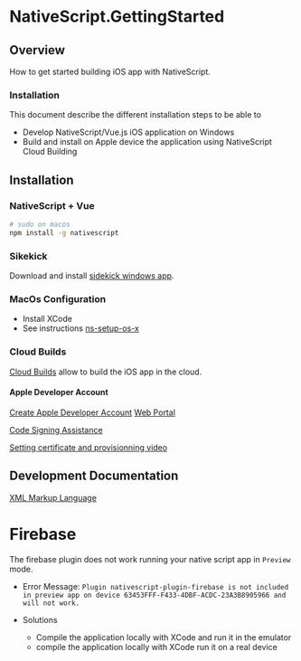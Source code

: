 # NativeScript.GettingStarted


## Overview

How to get started building iOS app with NativeScript.

### Installation
This document describe the different installation steps to be able to
- Develop NativeScript/Vue.js iOS application on Windows
- Build and install on Apple device the application using NativeScript Cloud Building

## Installation

### NativeScript + Vue

```bash
# sudo on macos
npm install -g nativescript
```

### Sikekick

Download and install [sidekick windows app](https://www.nativescript.org/nativescript-sidekick).

### MacOs Configuration
- Install XCode
- See instructions [ns-setup-os-x](https://docs.nativescript.org/start/ns-setup-os-x)

### Cloud Builds

[Cloud Builds](https://docs.nativescript.org/sidekick/user-guide/build-app/cloud-build)
allow to build the iOS app in the cloud.

#### Apple Developer Account
[Create Apple Developer Account](https://appleid.apple.com/account#!&page=create)
[Web Portal](https://iforgot.apple.com/appleid#!&section=appleid)

[Code Signing Assistance](https://docs.nativescript.org/sidekick/user-guide/code-signing/code-signing-for-ios/code-signing-assistance)

[Setting certificate and provisionning video](https://www.youtube.com/watch?v=5gKuR2UCOnM)

## Development Documentation

[XML Markup Language](https://docs.nativescript.org/ui/ns-ui-widgets/action-bar)


# Firebase

The firebase plugin does not work running your native script app in `Preview` mode.

- Error Message: `Plugin nativescript-plugin-firebase is not included in preview app on device 63453FFF-F433-4DBF-ACDC-23A3B8905966 and will not work.`

- Solutions
  * Compile the application locally with XCode and run it in the emulator
  * compile the application locally with XCode run it on a real device
  
